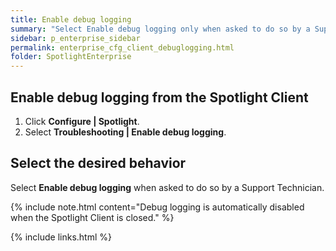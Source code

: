 ```yaml
---
title: Enable debug logging
summary: "Select Enable debug logging only when asked to do so by a Support Technician. When Enable debug logging is selected then additional information will be collected in the support bundle."
sidebar: p_enterprise_sidebar
permalink: enterprise_cfg_client_debuglogging.html
folder: SpotlightEnterprise
---
```




## Enable debug logging from the Spotlight Client

1. Click **Configure \| Spotlight**.
2. Select **Troubleshooting \| Enable debug logging**.

## Select the desired behavior

Select **Enable debug logging** when asked to do so by a Support Technician.


{% include note.html content="Debug logging is automatically disabled when the Spotlight Client is closed." %}


{% include links.html %}
